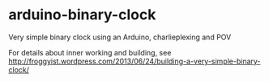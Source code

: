 arduino-binary-clock
====================

Very simple binary clock using an Arduino, charlieplexing and POV

For details about inner working and building, see 
http://froggyist.wordpress.com/2013/06/24/building-a-very-simple-binary-clock/
